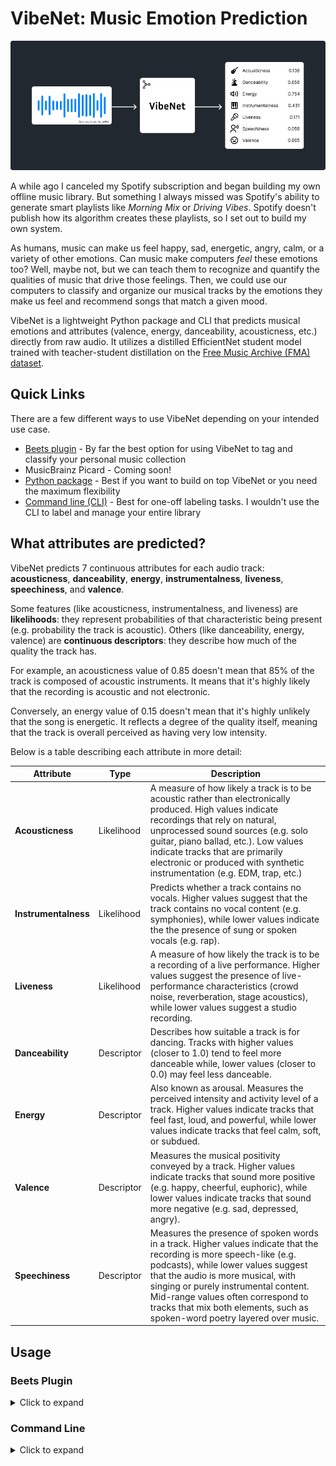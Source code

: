 # VibeNet: Music Emotion Prediction

<p align="center">
  <img src="images/vibenet.png" alt="VibeNet Flow" width="800"/>
</p>

A while ago I canceled my Spotify subscription and began building my own offline music library. But something I always missed was Spotify's ability to generate smart playlists like *Morning Mix* or *Driving Vibes*. Spotify doesn't publish how its algorithm creates these playlists, so I set out to build my own system.

As humans, music can make us feel happy, sad, energetic, angry, calm, or a variety of other emotions. Can music make computers *feel* these emotions too? Well, maybe not, but we can teach them to recognize and quantify the qualities of music that drive those feelings. Then, we could use our computers to classify and organize our musical tracks by the emotions they make us feel and recommend songs that match a given mood.

VibeNet is a lightweight Python package and CLI that predicts musical emotions and attributes (valence, energy, danceability, acousticness, etc.) directly from raw audio. It utilizes a distilled EfficientNet student model trained with teacher-student distillation on the [Free Music Archive (FMA) dataset](https://github.com/mdeff/fma).

## Quick Links

There are a few different ways to use VibeNet depending on your intended use case.

- [Beets plugin](#beets-plugin) - By far the best option for using VibeNet to tag and classify your personal music collection
- MusicBrainz Picard - Coming soon!
- [Python package]() - Best if you want to build on top VibeNet or you need the maximum flexibility
- [Command line (CLI)](#command-line) - Best for one-off labeling tasks. I wouldn't use the CLI to label and manage your entire library

## What attributes are predicted?

VibeNet predicts 7 continuous attributes for each audio track: **acousticness**, **danceability**, **energy**, **instrumentalness**, **liveness**, **speechiness**, and **valence**.

Some features (like acousticness, instrumentalness, and liveness) are **likelihoods**: they represent probabilities of that characteristic being present (e.g. probability the track is acoustic). Others (like danceability, energy, valence) are **continuous descriptors**: they describe how much of the quality the track has.

For example, an acousticness value of 0.85 doesn't mean that 85% of the track is composed of acoustic instruments. It means that it's highly likely that the recording is acoustic and not electronic.

Conversely, an energy value of 0.15 doesn't mean that it's highly unlikely that the song is energetic. It reflects a degree of the quality itself, meaning that the track is overall perceived as having very low intensity.

Below is a table describing each attribute in more detail:

| Attribute | Type | Description |
|---|---|---|
| **Acousticness** | Likelihood | A measure of how likely a track is to be acoustic rather than electronically produced. High values indicate recordings that rely on natural, unprocessed sound sources (e.g. solo guitar, piano ballad, etc.). Low values indicate tracks that are primarily electronic or produced with synthetic instrumentation (e.g. EDM, trap, etc.) 
| **Instrumentalness** | Likelihood | Predicts whether a track contains no vocals. Higher values suggest that the track contains no vocal content (e.g. symphonies), while lower values indicate the the presence of sung or spoken vocals (e.g. rap).
| **Liveness** | Likelihood | A measure of how likely the track is to be a recording of a live performance. Higher values suggest the presence of live-performance characteristics (crowd noise, reverberation, stage acoustics), while lower values suggest a studio recording.
| **Danceability** | Descriptor | Describes how suitable a track is for dancing. Tracks with higher values (closer to 1.0) tend to feel more danceable while, lower values (closer to 0.0) may feel less danceable.
| **Energy** | Descriptor | Also known as arousal. Measures the perceived intensity and activity level of a track. Higher values indicate tracks that feel fast, loud, and powerful, while lower values indicate tracks that feel calm, soft, or subdued.
| **Valence** | Descriptor | Measures the musical positivity conveyed by a track. Higher values indicate tracks that sound more positive (e.g. happy, cheerful, euphoric), while lower values  indicate tracks that sound more negative (e.g. sad, depressed, angry).
| **Speechiness** | Descriptor | Measures the presence of spoken words in a track. Higher values indicate that the recording is more speech-like (e.g. podcasts), while lower values suggest that the audio is more musical, with singing or purely instrumental content. Mid-range values often correspond to tracks that mix both elements, such as spoken-word poetry layered over music.

## Usage
### Beets Plugin
<details>
<summary>
Click to expand
</summary>

#### Installation

Install the VibeNet package into the same virtual environment as your beets installation

```
pip install vibenet
```

and activate the plugin by adding it to your beets configuration (Run `beet config -e` to edit your config file)

```
plugins:
    - vibenet
```

#### Configuration
To configure the plugin, make a `vibenet:` section in your beets configuration file. For example:
```
vibenet:
    auto: yes
    force: no
    threads: 0
```

- **auto**: Enable VibeNet during `beet import`. Default: `yes`
- **force**: Perform prediction on tracks that already have all fields. Default: `no`
- **threads**: The number of CPU threads to use for inference. Default: all available threads

#### Usage
By default, the plugin tags files automatically during import. You can optionally run the vibenet command manually. For a list of all CLI options:

```
beet vibenet --help
```

Once your files are tagged, you can do some pretty cool things with beets. For example, if I wanted to find all songs by ABBA with a high valence score:

```
beet ls artist:=ABBA valence:0.7..
```

Or to build a party playlist of upbeat tracks:

```
beet ls valence:0.6.. energy:0.7..
```

Or maybe a calm but inspirational study playlist composed of instrumental tracks:

```
beet ls instrumentalness:0.9.. energy:..0.3 valence:0.8..
```

To get the most out of beets, you should understand [how its query strings work](https://beets.readthedocs.io/en/stable/reference/query.html).
</details>

### Command Line
<details>
<summary>
Click to expand
</summary>
The VibeNet package includes a command line script as well.

#### Installation
Install the VibeNet package.

```
pip install vibenet
```

#### Usage
Use `vibenet --help` to get a full explanation of usage format. Below are a few examples:

**Output predictions for a single file**
```
$ vibenet '02 Dancing Queen.flac' 
Predicting ━━━━━━━━━━━━━━━━━━━━━━━━━━━━━━━━━━━━━━━━ 100% 0:00:00
┏━━━━━━━━━━━━━━━━━━┳━━━━━━━━━━━━━━┳━━━━━━━━━━━━━━┳━━━━━━━━┳━━━━━━━━━━━━━━━━━━┳━━━━━━━━━━┳━━━━━━━━━━━━━┳━━━━━━━━━┓
┃ path             ┃ acousticness ┃ danceability ┃ energy ┃ instrumentalness ┃ liveness ┃ speechiness ┃ valence ┃
┡━━━━━━━━━━━━━━━━━━╇━━━━━━━━━━━━━━╇━━━━━━━━━━━━━━╇━━━━━━━━╇━━━━━━━━━━━━━━━━━━╇━━━━━━━━━━╇━━━━━━━━━━━━━╇━━━━━━━━━┩
│ 02 Dancing       │ 0.344        │ 0.620        │ 0.704  │ 0.714            │ 0.160    │ 0.045       │ 0.882   │
│ Queen.flac       │              │              │        │                  │          │             │         │
└──────────────────┴──────────────┴──────────────┴────────┴──────────────────┴──────────┴─────────────┴─────────┘
```

**Process a whole directory, and output the results in CSV format**
```
$ vibenet -f csv *
Predicting ━━━━━━━━━━━━━━━━━━━━━━━━━━━━━━━━━━━━━━━━ 100% 0:00:00
path,acousticness,danceability,energy,instrumentalness,liveness,speechiness,valence
04 Dum Dum Diddle.flac,0.4607604851395908,0.6557254791259766,0.4954206943511963,0.5706152901750524,0.14939714126869905,0.04425659030675888,0.9304299354553223
10 Arrival.flac,0.7492030794013365,0.3940376341342926,0.3149440884590149,0.909781333152513,0.16115917859422296,0.06442416459321976,0.07757408916950226
01 When I Kissed the Teacher.flac,0.4503387044857127,0.574401319026947,0.6448520421981812,0.3958653381113854,0.1827700968370561,0.039843928068876266,0.8254069089889526
07 That’s Me.flac,0.18465114617230102,0.6521217226982117,0.6456546187400818,0.6775099224832243,0.17600368615142495,0.057180166244506836,0.8024619817733765
"06 Money, Money, Money.flac",0.6901674220217361,0.6556591987609863,0.4812447428703308,0.7523727231956888,0.14662341130452025,0.06765997409820557,0.9115567207336426
09 Tiger.flac,0.3625403656002167,0.5708804130554199,0.6882965564727783,0.6308650228026009,0.179473740246014,0.044405993074178696,0.8011720180511475
08 Why Did It Have to Be Me.flac,0.8084378055338943,0.5141943693161011,0.5882516503334045,0.7828053421798725,0.16900709319657073,0.03991405665874481,0.8868117332458496
"05 Knowing Me, Knowing You.flac",0.20703727138284786,0.6520654559135437,0.5237798690795898,0.44584756563169287,0.16008894555350467,0.05200740322470665,0.8240906000137329
"03 My Love, My Life.flac",0.803182653487076,0.4552169442176819,0.23595675826072693,0.6472388734467308,0.1453882503527327,0.03054790198802948,0.1411082148551941
02 Dancing Queen.flac,0.34442428835652833,0.6195424795150757,0.7037929892539978,0.7138845214492101,0.1604615680649649,0.04466772451996803,0.8822445869445801
```
</details>